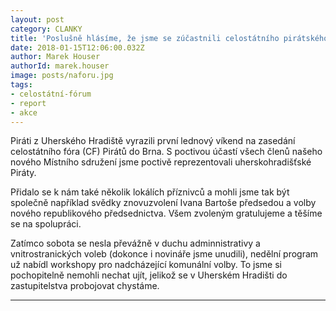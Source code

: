 ```yaml
---
layout: post
category: CLANKY
title: 'Poslušně hlásíme, že jsme se zúčastnili celostátního pirátského fóra'
date: 2018-01-15T12:06:00.032Z
author: Marek Houser
authorId: marek.houser
image: posts/naforu.jpg
tags: 
- celostátní-fórum
- report 
- akce
---
```

Piráti z Uherského Hradiště vyrazili první lednový víkend na zasedání celostátního fóra (CF) Pirátů do Brna. S poctivou účastí všech členů našeho nového Místního sdružení jsme poctivě reprezentovali uherskohradišťské Piráty.

Přidalo se k nám také několik lokálích příznivců a mohli jsme tak být společně například svědky znovuzvolení Ivana Bartoše předsedou a volby nového republikového předsednictva. Všem zvoleným gratulujeme a těšíme se na spolupráci.

Zatímco sobota se nesla převážně v duchu adminnistrativy a vnitrostranických voleb (dokonce i novináře jsme unudili), nedělní program už nabídl workshopy pro nadcházející komunální volby. To jsme si pochopitelně nemohli nechat ujít, jelikož se v Uherském Hradišti do zastupitelstva probojovat chystáme.

- - -
